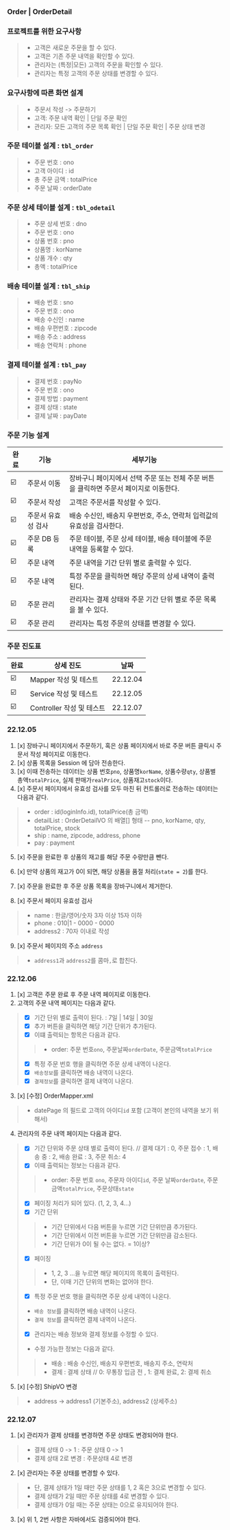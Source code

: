 ### Order | OrderDetail

### 프로젝트를 위한 요구사항
> * 고객은 새로운 주문을 할 수 있다.
> * 고객은 기존 주문 내역을 확인할 수 있다.
> * 관리자는 (특정|모든) 고객의 주문을 확인할 수 있다.
> * 관리자는 특정 고객의 주문 상태를 변경할 수 있다.

### 요구사항에 따른 화면 설계
> * 주문서 작성 -> 주문하기
> * 고객: 주문 내역 확인 | 단일 주문 확인
> * 관리자: 모든 고객의 주문 목록 확인 | 단일 주문 확인 | 주문 상태 변경

### 주문 테이블 설계 : `tbl_order`
> * 주문 번호 : ono
> * 고객 아이디 : id
> * 총 주문 금액 : totalPrice
> * 주문 날짜 : orderDate

### 주문 상세 테이블 설계 : `tbl_odetail`
> * 주문 상세 번호 : dno
> * 주문 번호 : ono
> * 상품 번호 : pno
> * 상품명 : korName
> * 상품 개수 : qty
> * 총액 : totalPrice

### 배송 테이블 설계 : `tbl_ship`
> * 배송 번호 : sno
> * 주문 번호 : ono
> * 배송 수신인 : name
> * 배송 우편번호 : zipcode
> * 배송 주소 : address
> * 배송 연락처 : phone

### 결제 테이블 설계 : `tbl_pay`
> * 결제 번호 : payNo
> * 주문 번호 : ono
> * 결제 방법 : payment
> * 결제 상태 : state
> * 결제 날짜 : payDate

### 주문 기능 설계
| 완료     | 기능                                             |세부기능|
|--------|------------------------------------------------|------|
|☑️| 주문서 이동 | 장바구니 페이지에서 선택 주문 또는 전체 주문 버튼을 클릭하면 주문서 페이지로 이동한다. |
|☑️| 주문서 작성 | 고객은 주문서를 작성할 수 있다.                             |
|☑️|주문서 유효성 검사| 배송 수신인, 배송지 우편번호, 주소, 연락처 입력값의 유효성을 검사한다.      |
|☑️|주문 DB 등록| 주문 테이블, 주문 상세 테이블, 배송 테이블에 주문 내역을 등록할 수 있다.    |
|☑️|주문 내역| 주문 내역을 기간 단위 별로 출력할 수 있다.                      |
|☑️|주문 내역|특정 주문을 클릭하면 해당 주문의 상세 내역이 출력된다.|
|☑️|주문 관리|관리자는 결제 상태와 주문 기간 단위 별로 주문 목록을 볼 수 있다.|
|☑️|주문 관리|관리자는 특정 주문의 상태를 변경할 수 있다.|

### 주문 진도표
| 완료                  |상세 진도| 날짜       |
|---------------------|-------|----------|
|☑️| Mapper 작성 및 테스트     | 22.12.04 |
|☑️| Service 작성 및 테스트    | 22.12.05 |
|☑️| Controller 작성 및 테스트 | 22.12.07 |


### 22.12.05
1. [x] 장바구니 페이지에서 주문하기, 혹은 상품 페이지에서 바로 주문 버튼 클릭시 주문서 작성 페이지로 이동한다.
2. [x] 상품 목록을 Session 에 담아 전송한다.
3. [x] 이때 전송하는 데이터는 상품 번호`pno`, 상품명`korName`, 상품수량`qty`, 상품별 총액`totalPrice`, 실제 판매가`realPrice`, 상품재고`stock`이다.
4. [x] 주문서 페이지에서 유효성 검사를 모두 마친 뒤 컨트롤러로 전송하는 데이터는 다음과 같다.
> * order : id(loginInfo.id), totalPrice(총 금액)
> * detailList : OrderDetailVO 의 배열[] 형태 -- pno, korName, qty, totalPrice, stock
> * ship : name, zipcode, address, phone
> * pay : payment

5. [x] 주문을 완료한 후 상품의 재고를 해당 주문 수량만큼 뺀다.
6. [x] 만약 상품의 재고가 0이 되면, 해당 상품을 품절 처리(`state = 2`)를 한다.

7. [x] 주문을 완료한 후 주문 상품 목록을 장바구니에서 제거한다.

8. [x] 주문서 페이지 유효성 검사
> * name : 한글/영어/숫자 3자 이상 15자 이하
> * phone : 010|1 - 0000 - 0000
> * address2 : 70자 이내로 작성

9. [x] 주문서 페이지의 주소 `address`
> * `address1`과 `address2`를 콤마`,`로 합친다.

### 22.12.06
1. [x] 고객은 주문 완료 후 주문 내역 페이지로 이동한다.
2. 고객의 주문 내역 페이지는 다음과 같다.
> * [x] 기간 단위 별로 출력이 된다. : 7일 | 14일 | 30일
> * [x] 추가 버튼을 클릭하면 해당 기간 단위가 추가된다.
> * [x] 이떄 출력되는 항목은 다음과 같다.
> > * order: 주문 번호`ono`, 주문날짜`orderDate`, 주문금액`totalPrice`
>
> * [x] 특정 주문 번호 행을 클릭하면 주문 상세 내역이 나온다.
> * [x] `배송정보`를 클릭하면 배송 내역이 나온다.
> * [x] `결제정보`를 클릭하면 결제 내역이 나온다.

3. [x] [수정] OrderMapper.xml
> * datePage 의 필드로 고객의 아이디`id` 포함 (고객이 본인의 내역을 보기 위해서)

4. 관리자의 주문 내역 페이지는 다음과 같다.
> * [x] 기간 단위와 주문 상태 별로 출력이 된다. // 결제 대기 : 0, 주문 접수 : 1, 배송 중 : 2, 배송 완료 : 3, 주문 취소: 4
> * [x] 이때 출력되는 정보는 다음과 같다.
> > * order: 주문 번호 `ono`, 주문자 아이디`id`, 주문 날짜`orderDate`, 주문금액`totalPrice`, 주문상태`state`
> * [x] 페이징 처리가 되어 있다. (1, 2, 3, 4...)
> * [x] 기간 단위
> > * 기간 단위에서 다음 버튼을 누르면 기간 단위만큼 추가된다.
> > * 기간 단위에서 이전 버튼을 누르면 기간 단위만큼 감소된다.
> > * 기간 단위가 0이 될 수는 없다. = 1이상?
> 
> * [x] 페이징
> > * 1, 2, 3 ...을 누르면 해당 페이지의 목록이 출력된다.
> > * 단, 이때 기간 단위의 변화는 없어야 한다.
> 
> * [x] 특정 주문 번호 행을 클릭하면 주문 상세 내역이 나온다.
> * `배송 정보`를 클릭하면 배송 내역이 나온다.
> * `결제 정보`를 클릭하면 결제 내역이 나온다.
> * [x] 관리자는 배송 정보와 결제 정보를 수정할 수 있다.
> * 수정 가능한 정보는 다음과 같다.
> > * 배송 : 배송 수신인, 배송지 우편번호, 배송지 주소, 연락처
> > * 결제 : 결제 상태 // 0: 무통장 입금 전 , 1: 결제 완료, 2: 결제 취소

5. [x] [수정] ShipVO 변경
> * address -> address1 (기본주소), address2 (상세주소)

### 22.12.07
1. [x] 관리자가 결제 상태를 변경하면 주문 상태도 변경되어야 한다.
> * 결제 상태 0 -> 1 : 주문 상태 0 -> 1
> * 결제 상태 2로 변경 : 주문상태 4로 변경

2. [x] 관리자는 주문 상태를 변경할 수 있다.
> * 단, 결제 상태가 1일 때만 주문 상태를 1, 2 혹은 3으로 변경할 수 있다.
> * 결제 상태가 2일 때만 주문 상태를 4로 변경할 수 있다.
> * 결제 상태가 0일 때는 주문 상태는 0으로 유지되어야 한다.

3. [x] 위 1, 2번 사항은 자바에서도 검증되어야 한다.